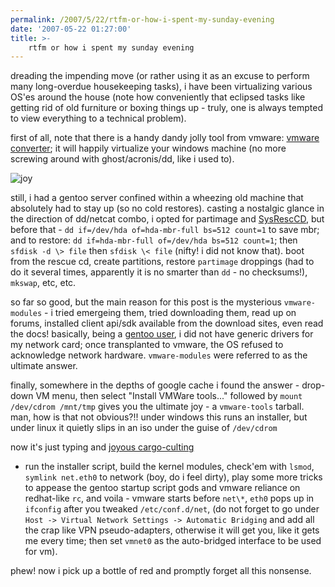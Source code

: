 ```yaml
---
permalink: /2007/5/22/rtfm-or-how-i-spent-my-sunday-evening
date: '2007-05-22 01:27:00'
title: >-
    rtfm or how i spent my sunday evening
---
```


dreading the impending move (or rather using it as an excuse to perform
many long-overdue housekeeping tasks), i have been virtualizing various
OS'es around the house (note how conveniently that eclipsed tasks like
getting rid of old furniture or boxing things up - truly, one is always
tempted to view everything to a technical problem).

first of all, note that there is a handy dandy jolly tool from vmware:
[vmware
converter](http://www.vmware.com/products/converter/ "vmware converter");
it will happily virtualize your windows machine (no more screwing around
with ghost/acronis/dd, like i used to).

![joy](/assets/2007/8/27/joyous_jogging.jpg)

still, i had a gentoo server confined within a wheezing old machine that
absolutely had to stay up (so no cold restores). casting a nostalgic
glance in the direction of dd/netcat combo, i opted for partimage and
[SysRescCD](http://www.sysresccd.org/ "SysRescCD"), but before that - `dd
if=/dev/hda of=hda-mbr-full bs=512 count=1` to save mbr; and to restore:
`dd if=hda-mbr-full of=/dev/hda bs=512 count=1`; then `sfdisk -d \> file`
then `sfdisk \< file` (nifty! i did not know that). boot from the rescue
cd, create partitions, restore `partimage` droppings (had to do it several
times, apparently it is no smarter than `dd` - no checksums!), `mkswap`,
etc, etc.

so far so good, but the main reason for this post is the mysterious
`vmware-modules` - i tried emergeing them, tried downloading them, read up
on forums, installed client api/sdk available from the download sites,
even read the docs! basically, being a [gentoo
user](http://web.archive.org/web/20060513022941/http://www.funroll-loops.org/),
i did not have generic drivers for my network card; once transplanted to
vmware, the OS refused to acknowledge network hardware. `vmware-modules`
were referred to as the ultimate answer.

finally, somewhere in the depths of google cache i found the answer -
drop-down VM menu, then select "Install VMWare tools..." followed by
`mount /dev/cdrom /mnt/tmp` gives you the ultimate joy - a `vmware-tools`
tarball. man, how is that not obvious?!! under windows this runs an
installer, but under linux it quietly slips in an iso under the guise of
`/dev/cdrom`

now it's just typing and [joyous
cargo-culting](http://en.wikipedia.org/wiki/Cargo_cult_software_engineering)
- run the installer script, build the kernel modules, check'em with
`lsmod`, `symlink net.eth0` to network (boy, do i feel dirty), play some
more tricks to appease the gentoo startup script gods and vmware
reliance on redhat-like `rc`, and voila - vmware starts before `net\*`, `eth0`
pops up in `ifconfig` after you tweaked `/etc/conf.d/net`, (do not forget to
go under `Host -> Virtual Network Settings -> Automatic Bridging` and add
all the crap like VPN pseudo-adapters, otherwise it will get you, like
it gets me every time; then set `vmnet0` as the auto-bridged interface to
be used for vm).

phew! now i pick up a bottle of red and promptly forget all this
nonsense.
